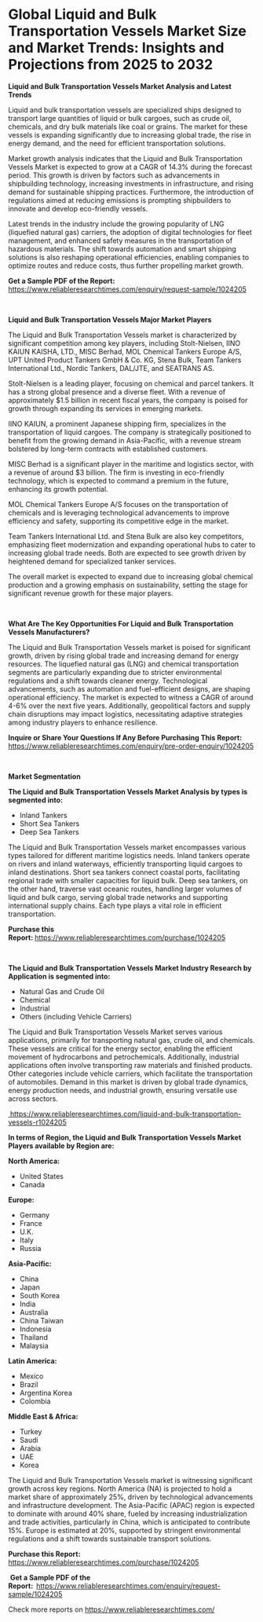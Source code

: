 <p><h1>Global Liquid and Bulk Transportation Vessels Market Size and Market Trends: Insights and Projections from 2025 to 2032</h1></p><p><strong>Liquid and Bulk Transportation Vessels Market Analysis and Latest Trends</strong></p>
<p><p>Liquid and bulk transportation vessels are specialized ships designed to transport large quantities of liquid or bulk cargoes, such as crude oil, chemicals, and dry bulk materials like coal or grains. The market for these vessels is expanding significantly due to increasing global trade, the rise in energy demand, and the need for efficient transportation solutions.</p><p>Market growth analysis indicates that the Liquid and Bulk Transportation Vessels Market is expected to grow at a CAGR of 14.3% during the forecast period. This growth is driven by factors such as advancements in shipbuilding technology, increasing investments in infrastructure, and rising demand for sustainable shipping practices. Furthermore, the introduction of regulations aimed at reducing emissions is prompting shipbuilders to innovate and develop eco-friendly vessels.</p><p>Latest trends in the industry include the growing popularity of LNG (liquefied natural gas) carriers, the adoption of digital technologies for fleet management, and enhanced safety measures in the transportation of hazardous materials. The shift towards automation and smart shipping solutions is also reshaping operational efficiencies, enabling companies to optimize routes and reduce costs, thus further propelling market growth.</p></p>
<p><strong>Get a Sample PDF of the Report:&nbsp;</strong> <a href="https://www.reliableresearchtimes.com/enquiry/request-sample/1024205?utm_campaign=3088&utm_medium=2&utm_source=Github&utm_content=ia&utm_term=22032025&utm_id=liquid-and-bulk-transportation-vessels">https://www.reliableresearchtimes.com/enquiry/request-sample/1024205</a></p>
<p>&nbsp;</p>
<p><strong>Liquid and Bulk Transportation Vessels Major Market Players</strong></p>
<p><p>The Liquid and Bulk Transportation Vessels market is characterized by significant competition among key players, including Stolt-Nielsen, IINO KAIUN KAISHA, LTD., MISC Berhad, MOL Chemical Tankers Europe A/S, UPT United Product Tankers GmbH & Co. KG, Stena Bulk, Team Tankers International Ltd., Nordic Tankers, DAL/JTE, and SEATRANS AS. </p><p>Stolt-Nielsen is a leading player, focusing on chemical and parcel tankers. It has a strong global presence and a diverse fleet. With a revenue of approximately $1.5 billion in recent fiscal years, the company is poised for growth through expanding its services in emerging markets.</p><p>IINO KAIUN, a prominent Japanese shipping firm, specializes in the transportation of liquid cargoes. The company is strategically positioned to benefit from the growing demand in Asia-Pacific, with a revenue stream bolstered by long-term contracts with established customers.</p><p>MISC Berhad is a significant player in the maritime and logistics sector, with a revenue of around $3 billion. The firm is investing in eco-friendly technology, which is expected to command a premium in the future, enhancing its growth potential.</p><p>MOL Chemical Tankers Europe A/S focuses on the transportation of chemicals and is leveraging technological advancements to improve efficiency and safety, supporting its competitive edge in the market. </p><p>Team Tankers International Ltd. and Stena Bulk are also key competitors, emphasizing fleet modernization and expanding operational hubs to cater to increasing global trade needs. Both are expected to see growth driven by heightened demand for specialized tanker services.</p><p>The overall market is expected to expand due to increasing global chemical production and a growing emphasis on sustainability, setting the stage for significant revenue growth for these major players.</p></p>
<p>&nbsp;</p>
<p><strong>What Are The Key Opportunities For Liquid and Bulk Transportation Vessels Manufacturers?</strong></p>
<p><p>The Liquid and Bulk Transportation Vessels market is poised for significant growth, driven by rising global trade and increasing demand for energy resources. The liquefied natural gas (LNG) and chemical transportation segments are particularly expanding due to stricter environmental regulations and a shift towards cleaner energy. Technological advancements, such as automation and fuel-efficient designs, are shaping operational efficiency. The market is expected to witness a CAGR of around 4-6% over the next five years. Additionally, geopolitical factors and supply chain disruptions may impact logistics, necessitating adaptive strategies among industry players to enhance resilience.</p></p>
<p><strong>Inquire or Share Your Questions If Any Before Purchasing This Report:</strong> <a href="https://www.reliableresearchtimes.com/enquiry/pre-order-enquiry/1024205?utm_campaign=3088&utm_medium=2&utm_source=Github&utm_content=ia&utm_term=22032025&utm_id=liquid-and-bulk-transportation-vessels">https://www.reliableresearchtimes.com/enquiry/pre-order-enquiry/1024205</a></p>
<p>&nbsp;</p>
<p><strong>Market Segmentation</strong></p>
<p><strong>The Liquid and Bulk Transportation Vessels Market Analysis by types is segmented into:</strong></p>
<p><ul><li>Inland Tankers</li><li>Short Sea Tankers</li><li>Deep Sea Tankers</li></ul></p>
<p><p>The Liquid and Bulk Transportation Vessels market encompasses various types tailored for different maritime logistics needs. Inland tankers operate on rivers and inland waterways, efficiently transporting liquid cargoes to inland destinations. Short sea tankers connect coastal ports, facilitating regional trade with smaller capacities for liquid bulk. Deep sea tankers, on the other hand, traverse vast oceanic routes, handling larger volumes of liquid and bulk cargo, serving global trade networks and supporting international supply chains. Each type plays a vital role in efficient transportation.</p></p>
<p><strong>Purchase this Report:&nbsp;</strong><a href="https://www.reliableresearchtimes.com/purchase/1024205?utm_campaign=3088&utm_medium=2&utm_source=Github&utm_content=ia&utm_term=22032025&utm_id=liquid-and-bulk-transportation-vessels">https://www.reliableresearchtimes.com/purchase/1024205</a></p>
<p>&nbsp;</p>
<p><strong>The Liquid and Bulk Transportation Vessels Market Industry Research by Application is segmented into:</strong></p>
<p><ul><li>Natural Gas and Crude Oil</li><li>Chemical</li><li>Industrial</li><li>Others (including Vehicle Carriers)</li></ul></p>
<p><p>The Liquid and Bulk Transportation Vessels Market serves various applications, primarily for transporting natural gas, crude oil, and chemicals. These vessels are critical for the energy sector, enabling the efficient movement of hydrocarbons and petrochemicals. Additionally, industrial applications often involve transporting raw materials and finished products. Other categories include vehicle carriers, which facilitate the transportation of automobiles. Demand in this market is driven by global trade dynamics, energy production needs, and industrial growth, ensuring versatile use across sectors.</p></p>
<p><a href="https://www.reliableresearchtimes.com/liquid-and-bulk-transportation-vessels-r1024205?utm_campaign=3088&utm_medium=2&utm_source=Github&utm_content=ia&utm_term=22032025&utm_id=liquid-and-bulk-transportation-vessels">&nbsp;https://www.reliableresearchtimes.com/liquid-and-bulk-transportation-vessels-r1024205</a></p>
<p><strong>In terms of Region, the Liquid and Bulk Transportation Vessels Market Players available by Region are:</strong></p>
<p>
    <p> <strong> North America: </strong>
        <ul>
            <li>United States</li>
            <li>Canada</li>
        </ul>
        </p> 
    <p> <strong> Europe: </strong>
        <ul>
            <li>Germany</li>
            <li>France</li>
            <li>U.K.</li>
            <li>Italy</li>
            <li>Russia</li>
        </ul>
        </p> 
    <p> <strong> Asia-Pacific: </strong>
        <ul>
            <li>China</li>
            <li>Japan</li>
            <li>South Korea</li>
            <li>India</li>
            <li>Australia</li>
            <li>China Taiwan</li>
            <li>Indonesia</li>
            <li>Thailand</li>
            <li>Malaysia</li>
        </ul>
        </p> 
    <p> <strong> Latin America: </strong>
        <ul>
            <li>Mexico</li>
            <li>Brazil</li>
            <li>Argentina Korea</li>
            <li>Colombia</li>
        </ul>
        </p> 
    <p> <strong> Middle East & Africa: </strong>
        <ul>
            <li>Turkey</li>
            <li>Saudi</li>
            <li>Arabia</li>
            <li>UAE</li>
            <li>Korea</li>
        </ul>
    </p>
    </p>
<p><p>The Liquid and Bulk Transportation Vessels market is witnessing significant growth across key regions. North America (NA) is projected to hold a market share of approximately 25%, driven by technological advancements and infrastructure development. The Asia-Pacific (APAC) region is expected to dominate with around 40% share, fueled by increasing industrialization and trade activities, particularly in China, which is anticipated to contribute 15%. Europe is estimated at 20%, supported by stringent environmental regulations and a shift towards sustainable transport solutions.</p></p>
<p><strong>Purchase this Report: </strong><a href="https://www.reliableresearchtimes.com/purchase/1024205?utm_campaign=3088&utm_medium=2&utm_source=Github&utm_content=ia&utm_term=22032025&utm_id=liquid-and-bulk-transportation-vessels">https://www.reliableresearchtimes.com/purchase/1024205</a></p>
<p>&nbsp;<strong>Get a Sample PDF of the Report:&nbsp;&nbsp;</strong><a href="https://www.reliableresearchtimes.com/enquiry/request-sample/1024205?utm_campaign=3088&utm_medium=2&utm_source=Github&utm_content=ia&utm_term=22032025&utm_id=liquid-and-bulk-transportation-vessels">https://www.reliableresearchtimes.com/enquiry/request-sample/1024205</a></p>
<p><strong></strong></p>
<p>Check more reports on <a href="https://www.reliableresearchtimes.com/?utm_campaign=3088&utm_medium=2&utm_source=Github&utm_content=ia&utm_term=22032025&utm_id=liquid-and-bulk-transportation-vessels">https://www.reliableresearchtimes.com/</a></p>